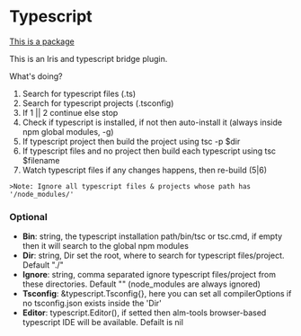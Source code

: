 # Typescript

[This is a package](https://github.com/kataras/iris/tree/development/plugin/typescript)

This is an Iris and typescript bridge plugin.

What's doing?

1. Search for typescript files (.ts)
2.    Search for typescript projects (.tsconfig)
3.    If 1 || 2 continue else stop
4.    Check if typescript is installed, if not then auto-install it (always inside npm global modules, -g)
5.    If typescript project then build the project using tsc -p $dir
6.    If typescript files and no project then build each typescript using tsc $filename
7.    Watch typescript files if any changes happens, then re-build (5|6)

    >Note: Ignore all typescript files & projects whose path has '/node_modules/'


### Optional

 - **Bin**: string, the typescript installation path/bin/tsc or tsc.cmd, if empty then it will search to the global npm modules
 - **Dir**: string, Dir set the root, where to search for typescript files/project. Default "./" 
 - **Ignore**: string, comma separated ignore typescript files/project from these directories. Default "" (node_modules are always ignored) 
 - **Tsconfig**: &typescript.Tsconfig{}, here you can set all compilerOptions if no tsconfig.json exists inside the 'Dir' 
 - **Editor**: typescript.Editor(), if setted then alm-tools browser-based typescript IDE will be available. Defailt is nil